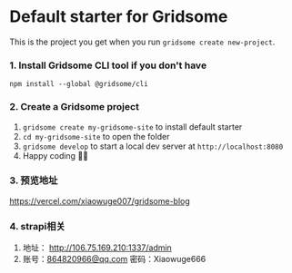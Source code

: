 # Default starter for Gridsome

This is the project you get when you run `gridsome create new-project`.

### 1. Install Gridsome CLI tool if you don't have

`npm install --global @gridsome/cli`

### 2. Create a Gridsome project

1. `gridsome create my-gridsome-site` to install default starter
2. `cd my-gridsome-site` to open the folder
3. `gridsome develop` to start a local dev server at `http://localhost:8080`
4. Happy coding 🎉🙌


### 3. 预览地址
https://vercel.com/xiaowuge007/gridsome-blog

### 4. strapi相关
1. 地址： http://106.75.169.210:1337/admin
2. 账号：864820966@qq.com    密码：Xiaowuge666
